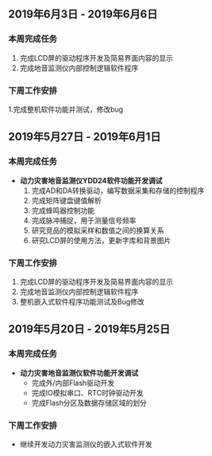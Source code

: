 ## 2019年6月3日 - 2019年6月6日
### 本周完成任务
1. 完成LCD屏的驱动程序开发及简易界面内容的显示
2. 完成地音监测仪内部控制逻辑软件程序
### 下周工作安排
1.完成整机软件功能并测试，修改bug

## 2019年5月27日 - 2019年6月1日

### 本周完成任务
- **动力灾害地音监测仪YDD24软件功能开发调试**
   1. 完成AD和DA转换驱动，编写数据采集和存储的控制程序
   2. 完成矩阵键盘键值解析
   3. 完成蜂鸣器控制功能
   4. 完成脉冲捕捉，用于测量信号频率
   5. 研究竞品的模拟采样和数值之间的换算关系
   6. 研究LCD屏的使用方法，更新字库和背景图片
### 下周工作安排
1. 完成LCD屏的驱动程序开发及简易界面内容的显示
2. 完成地音监测仪内部控制逻辑软件程序
3. 整机嵌入式软件程序功能测试及Bug修改


## 2019年5月20日 - 2019年5月25日

### 本周完成任务
- **动力灾害地音监测仪软件功能开发调试**
   - 完成外/内部Flash驱动开发
   - 完成IO模拟串口、RTC时钟驱动开发
   - 完成Flash分区及数据存储区域的划分
### 下周工作安排
- 继续开发动力灾害监测仪的嵌入式软件开发